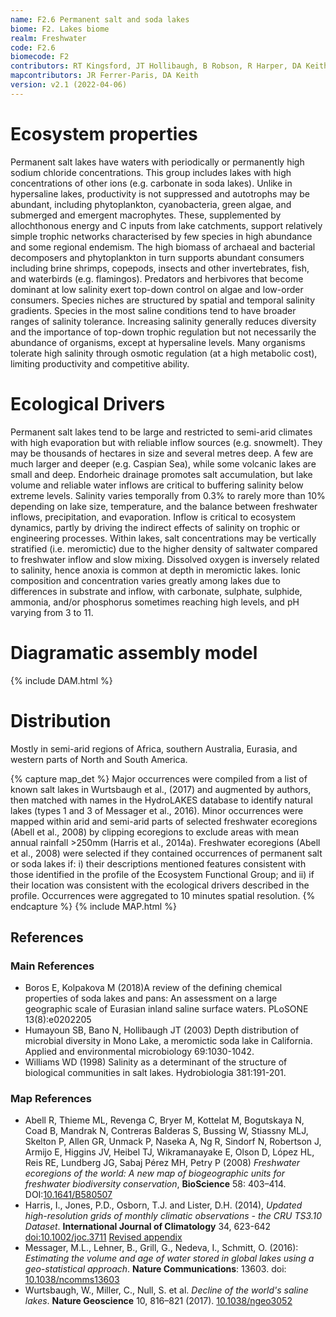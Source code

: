 ```yaml
---
name: F2.6 Permanent salt and soda lakes
biome: F2. Lakes biome
realm: Freshwater
code: F2.6
biomecode: F2
contributors: RT Kingsford, JT Hollibaugh, B Robson, R Harper, DA Keith
mapcontributors: JR Ferrer-Paris, DA Keith
version: v2.1 (2022-04-06)
---
```

# Ecosystem properties

Permanent salt lakes have waters with periodically or permanently high sodium chloride concentrations. This group includes lakes with high concentrations of other ions (e.g. carbonate in soda lakes). Unlike in hypersaline lakes, productivity is not suppressed and autotrophs may be abundant, including phytoplankton, cyanobacteria, green algae, and submerged and emergent macrophytes. These, supplemented by allochthonous energy and C inputs from lake catchments, support relatively simple trophic networks characterised by few species in high abundance and some regional endemism. The high biomass of archaeal and bacterial decomposers and phytoplankton in turn supports abundant consumers including brine shrimps, copepods, insects and other invertebrates, fish, and waterbirds (e.g. flamingos). Predators and herbivores that become dominant at low salinity exert top-down control on algae and low-order consumers. Species niches are structured by spatial and temporal salinity gradients. Species in the most saline conditions tend to have broader ranges of salinity tolerance. Increasing salinity generally reduces diversity and the importance of top-down trophic regulation but not necessarily the abundance of organisms, except at hypersaline levels. Many organisms tolerate high salinity through osmotic regulation (at a high metabolic cost), limiting productivity and competitive ability.

# Ecological Drivers

Permanent salt lakes tend to be large and restricted to semi-arid climates with high evaporation but with reliable inflow sources (e.g. snowmelt). They may be thousands of hectares in size and several metres deep. A few are much larger and deeper (e.g. Caspian Sea), while some volcanic lakes are small and deep. Endorheic drainage promotes salt accumulation, but lake volume and reliable water inflows are critical to buffering salinity below extreme levels. Salinity varies temporally from 0.3% to rarely more than 10% depending on lake size, temperature, and the balance between freshwater inflows, precipitation, and evaporation. Inflow is critical to ecosystem dynamics, partly by driving the indirect effects of salinity on trophic or engineering processes. Within lakes, salt concentrations may be vertically stratified (i.e. meromictic) due to the higher density of saltwater compared to freshwater inflow and slow mixing. Dissolved oxygen is inversely related to salinity, hence anoxia is common at depth in meromictic lakes. Ionic composition and concentration varies greatly among lakes due to differences in substrate and inflow, with carbonate, sulphate, sulphide, ammonia, and/or phosphorus sometimes reaching high levels, and pH varying from 3 to 11.

# Diagramatic assembly model

{% include DAM.html %}

# Distribution

Mostly in semi-arid regions of Africa, southern Australia, Eurasia, and western parts of North and South America.

{% capture map_det %}
Major occurrences were compiled from a list of known salt lakes in Wurtsbaugh et al., (2017) and augmented by authors, then matched with names in the HydroLAKES database to identify natural lakes (types 1 and 3 of Messager et al., 2016). Minor occurrences were mapped within arid and semi-arid parts of selected freshwater ecoregions (Abell et al., 2008) by clipping ecoregions to exclude areas with mean annual rainfall >250mm (Harris et al., 2014a). Freshwater ecoregions (Abell et al., 2008) were selected if they contained occurrences of permanent salt or soda lakes if: i) their descriptions mentioned features consistent with those identified in the profile of the Ecosystem Functional Group; and ii) if their location was consistent with the ecological drivers described in the profile. Occurrences were aggregated to 10 minutes spatial resolution.
{% endcapture %}
{% include MAP.html %}

## References
### Main References
* Boros E, Kolpakova M (2018)A review of the defining chemical properties of soda lakes and pans: An assessment on a large geographic scale of Eurasian inland saline surface waters. PLoSONE 13(8):e0202205
* Humayoun SB, Bano N, Hollibaugh JT (2003) Depth distribution of microbial diversity in Mono Lake, a meromictic soda lake in California. Applied and environmental microbiology 69:1030-1042.
* Williams WD (1998) Salinity as a determinant of the structure of biological communities in salt lakes. Hydrobiologia 381:191-201.
### Map References
* Abell R, Thieme ML, Revenga C, Bryer M, Kottelat M, Bogutskaya N, Coad B, Mandrak N, Contreras Balderas S, Bussing W, Stiassny MLJ, Skelton P, Allen GR, Unmack P, Naseka A, Ng R, Sindorf N, Robertson J, Armijo E, Higgins JV, Heibel TJ, Wikramanayake E, Olson D, López HL, Reis RE, Lundberg JG, Sabaj Pérez MH, Petry P (2008) *Freshwater ecoregions of the world: A new map of biogeographic units for freshwater biodiversity conservation*, **BioScience** 58: 403–414. DOI:[10.1641/B580507](https://doi.org/10.1641/B580507)
* Harris, I., Jones, P.D., Osborn, T.J. and Lister, D.H. (2014), *Updated high-resolution grids of monthly climatic observations - the CRU TS3.10 Dataset*. **International Journal of Climatology** 34, 623-642 [doi:10.1002/joc.3711](http://dx.doi.org/10.1002/joc.3711) [Revised appendix](https://crudata.uea.ac.uk/cru/data/hrg/Revised_Appendix_3_CLD.pdf)
* Messager, M.L., Lehner, B., Grill, G., Nedeva, I., Schmitt, O. (2016): *Estimating the volume and age of water stored in global lakes using a geo-statistical approach*. **Nature Communications**: 13603. doi: [10.1038/ncomms13603](http://doi.org/10.1038/ncomms13603)
* Wurtsbaugh, W., Miller, C., Null, S. et al. *Decline of the world's saline lakes*. **Nature Geoscience** 10, 816–821 (2017). [10.1038/ngeo3052](https://doi.org/10.1038/ngeo3052)
